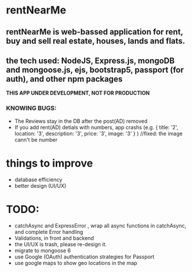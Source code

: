 # rentNearMe
## rentNearMe is web-bassed application for rent, buy and sell real estate, houses, lands and flats.
## the tech used: NodeJS, Express.js, mongoDB and mongoose.js, ejs, bootstrap5, passport (for auth), and other npm packages 
**THIS APP UNDER DEVELOPMENT, NOT FOR PRODUCTION**
### KNOWING BUGS:
- The Reviews stay in the DB after the post(AD) removed
- If you add rent(AD) detials with numbers, app crashs (e.g. { title: '2', location: '3', description: '3', price: '3', image: '3' } ) //fixed: the image cann't be number

# things to improve
- database efficiency
- better design (UI/UX)

# TODO:
- catchAsync and ExpressError , wrap all async functions in catchAsync, and complete Error handling
- Validations, in front and backend
- the UI/UX is trash, please re-design it.
- migrate to mongoose 6
- use Google (OAuth) authentication strategies for Passport
- use google maps to show geo locations in the map
